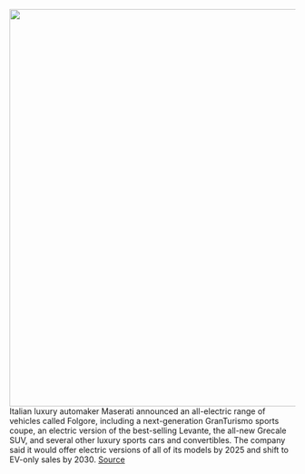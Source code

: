 <img src='https://cdn.vox-cdn.com/thumbor/7D0p2JPnlESNfk6TthVD1Z5V6ds=/0x0:9449x7087/1200x800/filters:focal(3970x2789:5480x4299)/cdn.vox-cdn.com/uploads/chorus_image/image/70635924/01_Folgore_GranTurismo.0.jpg' width='700px' /><br/>
Italian luxury automaker Maserati announced an all-electric range of vehicles called Folgore, including a next-generation GranTurismo sports coupe, an electric version of the best-selling Levante, the all-new Grecale SUV, and several other luxury sports cars and convertibles. The company said it would offer electric versions of all of its models by 2025 and shift to EV-only sales by 2030.
<a href='https://www.theverge.com/2022/3/17/22982745/maserati-ev-2030-folgore-granturismo-grecale'> Source <a/>